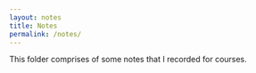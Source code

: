```yaml
---
layout: notes
title: Notes
permalink: /notes/
---
```



This folder comprises of some notes that I recorded for courses.
